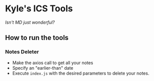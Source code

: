 # Kyle's ICS Tools

_Isn't MD just wonderful?_

## How to run the tools
### Notes Deleter
- Make the axios call to get all your notes
- Specify an "earlier-than" date
- Execute `index.js` with the desired parameters to delete your notes.
